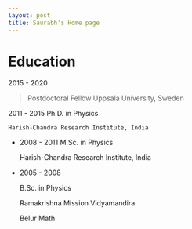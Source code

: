 ```yaml
---
layout: post
title: Saurabh's Home page
---
```


# Education 

2015 - 2020      
  > Postdoctoral Fellow
  > Uppsala University, Sweden
   
2011 - 2015 Ph.D. in Physics

    Harish-Chandra Research Institute, India
    
* 2008 - 2011 M.Sc. in Physics

    Harish-Chandra Research Institute, India
    
* 2005 - 2008

  B.Sc. in Physics
  
  Ramakrishna Mission Vidyamandira
  
  Belur Math
